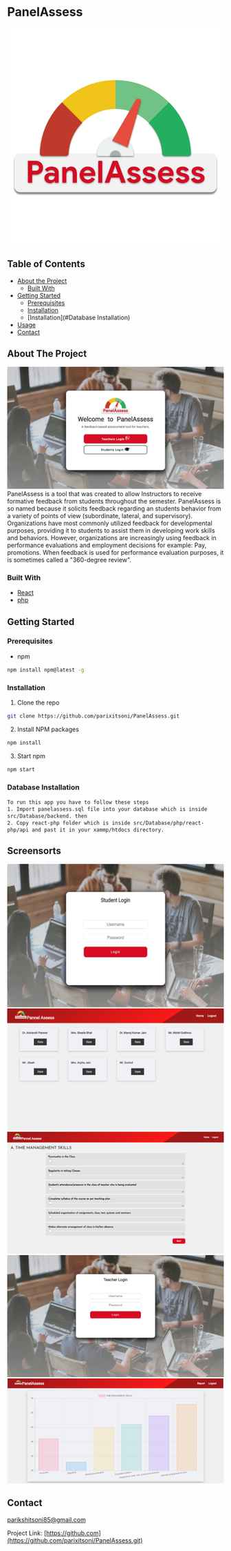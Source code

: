 # PanelAssess
![alt text](https://github.com/parixitsoni/PanelAssess/blob/master/src/component/Logo/custom1.png)

## Table of Contents

* [About the Project](#about-the-project)
  * [Built With](#built-with)
* [Getting Started](#getting-started)
  * [Prerequisites](#prerequisites)
  * [Installation](#installation)
  * [Installation](#Database Installation)
* [Usage](#Screensorts)
* [Contact](#contact)

## About The Project

![panelassess-screenshot](https://github.com/parixitsoni/PanelAssess/blob/master/src/component/Logo/Picture1.png)
PanelAssess is a tool that was created to allow Instructors to receive formative feedback from students throughout the semester.
PanelAssess is so named because it solicits feedback regarding an students behavior from a variety of points of view (subordinate, lateral, and supervisory). Organizations have most commonly utilized feedback for developmental purposes, providing it to students to assist them in developing work skills and behaviors. However, organizations are increasingly using feedback in performance evaluations and employment decisions for example: Pay, promotions. When feedback is used for performance evaluation purposes, it is sometimes called a "360-degree review".


### Built With
* [React](https://reactjs.org/)
* [php](https://www.php.net/)



## Getting Started

### Prerequisites
* npm
```sh
npm install npm@latest -g
```

### Installation

1. Clone the repo
```sh
git clone https://github.com/parixitsoni/PanelAssess.git
```
2. Install NPM packages
```sh
npm install
```
3. Start npm 
```sh
npm start
```

### Database Installation

```
To run this app you have to follow these steps
1. Import panelassess.sql file into your database which is inside src/Database/backend. then
2. Copy react-php folder which is inside src/Database/php/react-php/api and past it in your xammp/htdocs directory.
```
## Screensorts
![panelassess-screenshot](https://github.com/parixitsoni/PanelAssess/blob/master/src/component/Logo/Picture2.png)
![panelassess-screenshot](https://github.com/parixitsoni/PanelAssess/blob/master/src/component/Logo/Picture3.png)
![panelassess-screenshot](https://github.com/parixitsoni/PanelAssess/blob/master/src/component/Logo/Picture4.png)
![panelassess-screenshot](https://github.com/parixitsoni/PanelAssess/blob/master/src/component/Logo/Picture5.png)
![panelassess-screenshot](https://github.com/parixitsoni/PanelAssess/blob/master/src/component/Logo/Picture6.png)

## Contact

parikshitsoni85@gmail.com

Project Link: [https://github.com](https://github.com/parixitsoni/PanelAssess.git)

